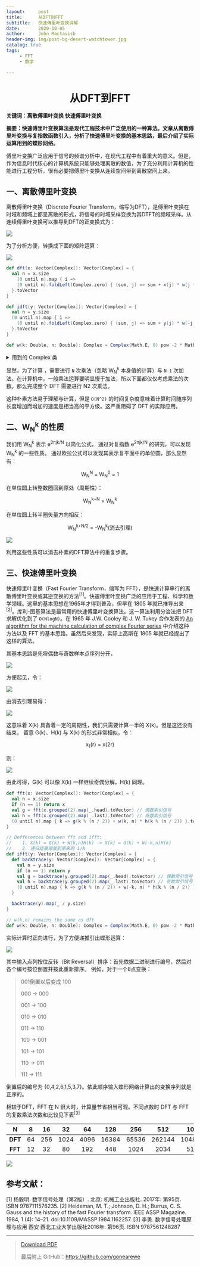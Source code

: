 ```yaml
---
layout:     post
title:      从DFT到FFT
subtitle:   快速傅里叶变换详解
date:       2020-10-05
author:     John Mactavish
header-img: img/post-bg-desert-watchtower.jpg
catalog: true
tags:
     - FFT
     - 数学

---
```


# <center>从DFT到FFT</center>

**关键词：离散傅里叶变换**  **快速傅里叶变换**

**摘要：快速傅里叶变换算法是现代工程技术中广泛使用的一种算法。文章从离散傅里叶变换与复指数函数引入，分析了快速傅里叶变换的基本思路，最后介绍了实际运算用到的蝶形网络。**

傅里叶变换广泛应用于信号的频谱分析中，在现代工程中有着重大的意义。但是，作为信息时代核心的计算机系统只能够处理离散的数值，为了充分利用计算机的性能进行工程分析，很有必要把傅里叶变换从连续空间带到离散空间上来。

## 一、离散傅里叶变换

离散傅里叶变换（Discrete Fourier Transform，缩写为DFT），是傅里叶变换在时域和频域上都呈离散的形式，将信号的时域采样变换为其DTFT的频域采样。从连续傅里叶变换可以推导到DFT的正变换式为：

![](https://gonearewe.coding.net/p/blog/d/myblog/git/raw/master/img/post-2020-fft-3.png)

为了分析方便，转换成下面的矩阵运算：

![](https://gonearewe.coding.net/p/blog/d/myblog/git/raw/master/img/post-2020-fft-7.png)

```scala
def dft(x: Vector[Complex]): Vector[Complex] = {
  val n = x.size
    (0 until n).map { i =>
    (0 until n).foldLeft(Complex.zero) { (sum, j) => sum + x(j) * w(j * i, n) }
  }.toVector
}

def idft(y: Vector[Complex]): Vector[Complex] = {
  val n = y.size
  (0 until n).map { i =>
    (0 until n).foldLeft(Complex.zero) { (sum, j) => sum + y(j) * w(-j * i, n) } / n
  }.toVector
}

def w(k: Double, n: Double): Complex = Complex(Math.E, 0) pow -2 * Math.PI * Complex.i * k / n
```

<details>
     <summary>用到的 Complex 类</summary>

```scala
// from Breeze: https://github.com/scalanlp/breeze/blob/master/math/src/main/scala/breeze/math/Complex.scala
case class Complex(real: Double, imag: Double) {
  override def toString: String = s"$real + ${imag}i"

  def +(that: Complex) =
    Complex(this.real + that.real, this.imag + that.imag)

  def +(that: Int) =
    Complex(this.real + that, this.imag)

  def +(that: Long) =
    Complex(this.real + that, this.imag)

  def +(that: Float) =
    Complex(this.real + that, this.imag)

  def +(that: Double) =
    Complex(this.real + that, this.imag)

  def -(that: Complex) =
    Complex(this.real - that.real, this.imag - that.imag)

  def -(that: Int) =
    Complex(this.real - that, this.imag)

  def -(that: Long) =
    Complex(this.real - that, this.imag)

  def -(that: Float) =
    Complex(this.real - that, this.imag)

  def -(that: Double) =
    Complex(this.real - that, this.imag)

  def *(that: Complex) =
    Complex(this.real * that.real - this.imag * that.imag, this.real * that.imag + this.imag * that.real)

  def *(that: Int) =
    Complex(this.real * that, this.imag * that)

  def *(that: Long) =
    Complex(this.real * that, this.imag * that)

  def *(that: Float) =
    Complex(this.real * that, this.imag * that)

  def *(that: Double) =
    Complex(this.real * that, this.imag * that)

  def /(that: Complex) = {
    val denom = that.real * that.real + that.imag * that.imag
    Complex(
      (this.real * that.real + this.imag * that.imag) / denom,
      (this.imag * that.real - this.real * that.imag) / denom)
  }

  def /(that: Int) =
    Complex(this.real / that, this.imag / that)

  def /(that: Long) =
    Complex(this.real / that, this.imag / that)

  def /(that: Float) =
    Complex(this.real / that, this.imag / that)

  def /(that: Double) =
    Complex(this.real / that, this.imag / that)

  def %(that: Complex) = {
    val div = this./(that)
    this - (Complex(floor(div.re()), floor(div.im())) * div)
  }

  def %(that: Int): Complex = this.%(Complex(that, 0))

  def %(that: Long): Complex = %(Complex(that, 0))

  def %(that: Float): Complex = %(Complex(that, 0))

  def %(that: Double): Complex = %(Complex(that, 0))

  def unary_- =
    Complex(-real, -imag)

  def abs =
    math.sqrt(real * real + imag * imag)

  def conjugate =
    Complex(real, -imag)

  def log =
    Complex(math.log(abs), math.atan2(imag, real))

  def exp = {
    val expreal = math.exp(real)
    Complex(expreal * math.cos(imag), expreal * math.sin(imag))
  }

  def pow(b: Double): Complex = pow(Complex(b, 0))

  def pow(b: Complex): Complex = {
    if (b == Complex.zero) Complex.one
    else if (this == Complex.zero) {
      if (b.imag != 0.0 || b.real < 0.0) Complex.nan
      else Complex.zero
    } else {
      val c = log * b
      val expReal = math.exp(c.real)
      Complex(expReal * math.cos(c.imag), expReal * math.sin(c.imag))
    }
  }

  override def equals(that: Any): Boolean = that match {
    case that: Complex => this.real == that.real && this.imag == that.imag
    case real: Double => this.real == real && this.imag == 0
    case real: Int => this.real == real && this.imag == 0
    case real: Short => this.real == real && this.imag == 0
    case real: Long => this.real == real && this.imag == 0
    case real: Float => this.real == real && this.imag == 0
    case _ => false
  }

  // ensure hashcode contract is maintained for comparison to non-Complex numbers
  // x ^ 0 is x
  override def hashCode(): Int = real.## ^ imag.##
}

object Complex {
  /** Constant Complex(0,0). */
  val zero = new Complex(0, 0)

  /** Constant Complex(1,0). */
  val one = new Complex(1, 0)

  /** Constant Complex(NaN, NaN). */
  val nan = new Complex(Double.NaN, Double.NaN)

  /** Constant Complex(0,1). */
  val i = new Complex(0, 1)

  implicit def realToComplex(re: Double): Complex = Complex(re, 0)
}
```

</details>

显然，为了计算 ，需要进行 `N` 次乘法（忽略 W<sub>N</sub><sup>k</sup> 本身值的计算）与 `N-1`
次加法。在计算机中，一般乘法运算要明显慢于加法，所以下面都仅仅考虑乘法的次数。那么完成整个 DFT 需要进行
N<super>2</super> 次乘法。

这种朴素方法易于理解与计算，但是 `O(N^2)`
的时间复杂度意味着计算时间随序列长度增加而增加的速度是相当高的平方级。这严重阻碍了 DFT 的实际应用。

## 二、W<sub>N</sub><sup>k</sup> 的性质

我们用 W<sub>N</sub><sup>k</sup> 表示 e<sup>2πjk/N</sup> 以简化公式，
通过对复指数 e<sup>2πjk/N</sup> 的研究，可以发现 W<sub>N</sub><sup>k</sup> 的一些性质。
通过欧拉公式可以发现其表示复平面中的单位圆，那么显然有：

<center>W<sub>N</sub><sup>N</sup> = W<sub>N</sub><sup>0</sup> = 1</center>

在单位圆上转整数圈回到原处（周期性）：

<center>W<sub>N</sub><sup>k+N</sup> = W<sub>N</sub><sup>k</sup></center>

在单位圆上转半圈矢量方向相反：

<center>W<sub>N</sub><sup>k+N/2</sup> = -W<sub>N</sub><sup>k</sup>(消去引理)</center>

![](https://gonearewe.coding.net/p/blog/d/myblog/git/raw/master/img/post-2020-fft-1.png)

利用这些性质可以消去朴素的DFT算法中的重复步骤。

## 三、快速傅里叶变换

快速傅里叶变换（Fast Fourier Transform，缩写为 FFT），是快速计算串行的离散傅里叶变换或其逆变换的方法<sup>[1]</sup>。快速傅里叶变换广泛的应用于工程、科学和数学领域。这里的基本思想在1965年才得到普及，但早在 1805 年就已推导出来<sup>[2]</sup>。库利-图基算法是最常用的快速傅里叶变换算法。这一算法利用分治法把 DFT 求解优化到了 `O(NlogN)`。在 1965 年 J.W. Cooley 和 J. W. Tukey 合作发表的 [An algorithm for the machine calculation of complex Fourier series](https://www.ams.org/journals/mcom/1965-19-090/S0025-5718-1965-0178586-1/S0025-5718-1965-0178586-1.pdf) 中介绍这种方法以及 FFT 的基本思路。虽然后来发现，实际上高斯在 1805 年就已经提出了这样的算法。

其基本思路是先将偶数与奇数样本点序列分开，

![](https://gonearewe.coding.net/p/blog/d/myblog/git/raw/master/img/post-2020-fft-2.png)

方便起见，令：

![](https://gonearewe.coding.net/p/blog/d/myblog/git/raw/master/img/post-2020-fft-5.png)

由消去引理易得：

![](https://gonearewe.coding.net/p/blog/d/myblog/git/raw/master/img/post-2020-fft-4.png)

这意味着 X(k) 具备着一定的周期性，我们只需要计算一半的 X(k)。但是这还没有结束，
留意 G(k)、H(k) 与 X(k) 的形式非常相似，令：

<center>x<sub>1</sub>(r) = x(2r)</center>

则：

![](https://gonearewe.coding.net/p/blog/d/myblog/git/raw/master/img/post-2020-fft-8.png)

由此可得，G(k) 可以像 X(k) 一样继续奇偶分解，H(k) 同理。

```scala
def fft(x: Vector[Complex]): Vector[Complex] = {
  val n = x.size
  if (n == 1) return x
  val g = fft(x.grouped(2).map(_.head).toVector) // 偶数索引信号
  val h = fft(x.grouped(2).map(_.last).toVector) // 奇数索引信号
  (0 until n).map { k => g(k % (n / 2)) + w(k, n) * h(k % (n / 2)) }.toVector
}

// Defferences between fft and ifft:
//    1. X(k) = G(k) + W(k,n)H(k) -> X(k) = G(k) + W(-k,n)H(k)
//    2. 递归结果缩放到原来的 1/N
def ifft(y: Vector[Complex]): Vector[Complex] = {
  def backtrace(y: Vector[Complex]): Vector[Complex] = {
    val n = y.size
    if (n == 1) return y
    val g = backtrace(y.grouped(2).map(_.head).toVector) // 偶数索引信号
    val h = backtrace(y.grouped(2).map(_.last).toVector) // 奇数索引信号
    (0 until n).map { k => g(k % (n / 2)) + w(-k, n) * h(k % (n / 2)) }.toVector
  }

  backtrace(y).map(_ / y.size)
}

// w(k,n) remains the same as dft
def w(k: Double, n: Double): Complex = Complex(Math.E, 0) pow -2 * Math.PI * Complex.i * k / n
```

实际计算时正向进行，为了方便递推引出蝶形运算：

![](https://gonearewe.coding.net/p/blog/d/myblog/git/raw/master/img/post-2020-fft-6.png)

其中输入点列按位反转（Bit Reversal）排序：首先依据二进制进行编号，然后对各个编号按位倒置并按此重新排序。
例如，对于一个8点变换：

> 001倒置以后变成 100
> 
> 000 → 000
> 
> 001 → 100
> 
> 010 → 010
> 
> 011 → 110
> 
> 100 → 001
> 
> 101 → 101
> 
> 110 → 011
> 
> 111 → 111

倒置后的编号为 {0,4,2,6,1,5,3,7}。依此顺序输入蝶形网络计算出的变换序列就是正序的。

相较于DFT，FFT 在 N 很大时，计算量节省相当可观。不同点数时 DFT 与 FFT 的复数乘法次数和比较见下表<sup>[3]</sup>

|**N**|	8|	16|	32|	64|	128|	256|	512|	1024	|2048|
|:-:|:-:|:-:|:-:|:-:|:-:|:-:|:-:|:-:|:-:|
|**DFT**|64	|256|	1024|	4096	|16384|	65536|	262144|	1048576|	4194304|
|**FFT**|	12|	32|	80|	192|	448|	1024	|2034|	5120|	11264|

![](https://gonearewe.coding.net/p/blog/d/myblog/git/raw/master/img/post-2020-fft-9.png)

## 参考文献：

[1] 杨毅明. 数字信号处理（第2版）. 北京: 机械工业出版社. 2017年: 第95页. ISBN 9787111576235.
[2] Heideman, M. T.; Johnson, D. H.; Burrus, C. S. Gauss and the history of the fast Fourier transform. IEEE ASSP Magazine. 1984, 1 (4): 14–21. doi:10.1109/MASSP.1984.1162257.
[3] 李勇. 数字信号处理原理与应用 西安 西北工业大学出版社2016年: 第96页. ISBN 9787561248287

---

> [Download PDF](https://gonearewe.coding.net/p/blog/d/myblog/git/raw/master/img/post-2020-fft.pdf)
>
> 最后附上 GitHub：<https://github.com/gonearewe>

<!-- import scala.math.{floor, pow}

object Solution {
  def dft(x: Vector[Complex]): Vector[Complex] = {
    val n = x.size
    (0 until n).map { i =>
      (0 until n).foldLeft(Complex.zero) { (sum, j) => sum + x(j) * w(j * i, n) }
    }.toVector
  }

  def idft(y: Vector[Complex]): Vector[Complex] = {
    val n = y.size
    (0 until n).map { i =>
      (0 until n).foldLeft(Complex.zero) { (sum, j) => sum + y(j) * w(-j * i, n) } / n
    }.toVector
  }

  def fft(x: Vector[Complex]): Vector[Complex] = {
    val n = x.size
    if (n == 1) return x
    val g = fft(x.grouped(2).map(_.head).toVector)
    val h = fft(x.grouped(2).map(_.last).toVector)
    (0 until n).map { k => g(k % (n / 2)) + w(k, n) * h(k % (n / 2)) }.toVector
  }

  def ifft(x: Vector[Complex]): Vector[Complex] = {
    def backtrace(x: Vector[Complex]): Vector[Complex] = {
      val n = x.size
      if (n == 1) return x
      val g = backtrace(x.grouped(2).map(_.head).toVector)
      val h = backtrace(x.grouped(2).map(_.last).toVector)
      (0 until n).map { k => g(k % (n / 2)) + w(-k, n) * h(k % (n / 2)) }.toVector
    }

    backtrace(x).map(_ / x.size)
  }

  def w(k: Double, n: Double): Complex = Complex(Math.E, 0) pow -2 * Math.PI * Complex.i * k / n

  def main(args: Array[String]): Unit = {
    val (y1, y2) = (fft(Vector(1.0, 3.0, 2.0, 1.0, 0.0, 0.0, 0.0, 0.0)),
      fft(Vector(4.0, 3.0, 2.0, 1.0, 0.0, 0.0, 0.0, 0.0)))
    val y = y1.indices.map { i => y1(i) * y2(i) }.toVector
    ifft(y).foreach(println)

    ifft(fft(Vector(1, 1, 1, 1, 1, 1, 1, 1))).foreach(println)
  }
}

case class Complex(real: Double, imag: Double) {
  override def toString: String = s"$real + ${imag}i"

  /** Redundant accessor method, placed for transparent interlink with MATLAB/Mathematica.
   */
  def re() = real

  /** Redundant accessor method, placed for transparent interlink with MATLAB/Mathematica.
   */
  def im() = imag

  def +(that: Complex) =
    Complex(this.real + that.real, this.imag + that.imag)

  def +(that: Int) =
    Complex(this.real + that, this.imag)

  def +(that: Long) =
    Complex(this.real + that, this.imag)

  def +(that: Float) =
    Complex(this.real + that, this.imag)

  def +(that: Double) =
    Complex(this.real + that, this.imag)

  def -(that: Complex) =
    Complex(this.real - that.real, this.imag - that.imag)

  def -(that: Int) =
    Complex(this.real - that, this.imag)

  def -(that: Long) =
    Complex(this.real - that, this.imag)

  def -(that: Float) =
    Complex(this.real - that, this.imag)

  def -(that: Double) =
    Complex(this.real - that, this.imag)

  def *(that: Complex) =
    Complex(this.real * that.real - this.imag * that.imag, this.real * that.imag + this.imag * that.real)

  def *(that: Int) =
    Complex(this.real * that, this.imag * that)

  def *(that: Long) =
    Complex(this.real * that, this.imag * that)

  def *(that: Float) =
    Complex(this.real * that, this.imag * that)

  def *(that: Double) =
    Complex(this.real * that, this.imag * that)

  def /(that: Complex) = {
    val denom = that.real * that.real + that.imag * that.imag
    Complex(
      (this.real * that.real + this.imag * that.imag) / denom,
      (this.imag * that.real - this.real * that.imag) / denom)
  }

  def /(that: Int) =
    Complex(this.real / that, this.imag / that)

  def /(that: Long) =
    Complex(this.real / that, this.imag / that)

  def /(that: Float) =
    Complex(this.real / that, this.imag / that)

  def /(that: Double) =
    Complex(this.real / that, this.imag / that)

  def %(that: Complex) = {
    val div = this./(that)
    this - (Complex(floor(div.re()), floor(div.im())) * div)
  }

  def %(that: Int): Complex = this.%(Complex(that, 0))

  def %(that: Long): Complex = %(Complex(that, 0))

  def %(that: Float): Complex = %(Complex(that, 0))

  def %(that: Double): Complex = %(Complex(that, 0))

  def unary_- =
    Complex(-real, -imag)

  def abs =
    math.sqrt(real * real + imag * imag)

  def conjugate =
    Complex(real, -imag)

  def log =
    Complex(math.log(abs), math.atan2(imag, real))

  def exp = {
    val expreal = math.exp(real)
    Complex(expreal * math.cos(imag), expreal * math.sin(imag))
  }

  def pow(b: Double): Complex = pow(Complex(b, 0))

  def pow(b: Complex): Complex = {
    if (b == Complex.zero) Complex.one
    else if (this == Complex.zero) {
      if (b.imag != 0.0 || b.real < 0.0) Complex.nan
      else Complex.zero
    } else {
      val c = log * b
      val expReal = math.exp(c.real)
      Complex(expReal * math.cos(c.imag), expReal * math.sin(c.imag))
    }
  }

  override def equals(that: Any): Boolean = that match {
    case that: Complex => this.real == that.real && this.imag == that.imag
    case real: Double => this.real == real && this.imag == 0
    case real: Int => this.real == real && this.imag == 0
    case real: Short => this.real == real && this.imag == 0
    case real: Long => this.real == real && this.imag == 0
    case real: Float => this.real == real && this.imag == 0
    case _ => false
  }

  // ensure hashcode contract is maintained for comparison to non-Complex numbers
  // x ^ 0 is x
  override def hashCode(): Int = real.## ^ imag.##
}

object Complex {
  /** Constant Complex(0,0). */
  val zero = new Complex(0, 0)

  /** Constant Complex(1,0). */
  val one = new Complex(1, 0)

  /** Constant Complex(NaN, NaN). */
  val nan = new Complex(Double.NaN, Double.NaN)

  /** Constant Complex(0,1). */
  val i = new Complex(0, 1)

  implicit def realToComplex(re: Double): Complex = Complex(re, 0)

} -->
